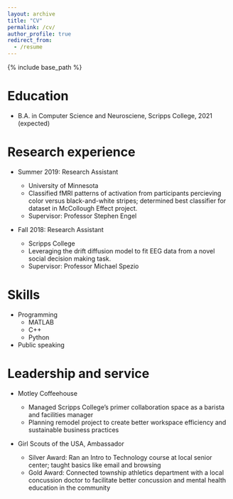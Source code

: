 ```yaml
---
layout: archive
title: "CV"
permalink: /cv/
author_profile: true
redirect_from:
  - /resume
---
```


{% include base_path %}

Education
======
* B.A. in Computer Science and Neurosciene, Scripps College, 2021 (expected)

Research experience
======
* Summer 2019: Research Assistant
  * University of Minnesota
  * Classified fMRI patterns of activation from participants percieving color versus black-and-white stripes; determined best classifier 
    for dataset in McCollough Effect project.
  * Supervisor: Professor Stephen Engel

* Fall 2018: Research Assistant
  * Scripps College
  * Leveraging the drift diffusion model to fit EEG data from a novel social decision making task.
  * Supervisor: Professor Michael Spezio
  
Skills
======
* Programming
  * MATLAB
  * C++
  * Python
* Public speaking

Leadership and service
======
* Motley Coffeehouse
  * Managed Scripps College’s primer collaboration space as a barista and facilities manager
  * Planning remodel project to create better workspace efficiency and sustainable business practices

* Girl Scouts of the USA, Ambassador
  * Silver Award: Ran an Intro to Technology course at local senior center; taught basics like email and browsing
  * Gold Award: Connected township athletics department with a local concussion doctor to facilitate better concussion and mental health education in the community
